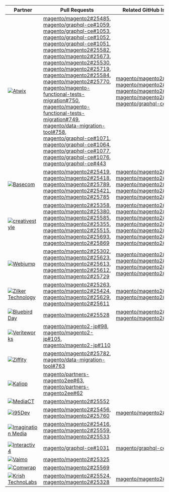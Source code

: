 | Partner | Pull Requests | Related GitHub Issues |
| ------- | ------- | ------- |
| <a target="_blank" href="https://partners.magento.com/portal/directory/?query=Atwix"><img alt="Atwix" src="https://avatars3.githubusercontent.com/t/2617739?s=400&v=4"></a> | [magento/magento2#25485](https://github.com/magento/magento2/pull/25485), [magento/graphql-ce#1059](https://github.com/magento/graphql-ce/pull/1059), [magento/graphql-ce#1053](https://github.com/magento/graphql-ce/pull/1053), [magento/graphql-ce#1052](https://github.com/magento/graphql-ce/pull/1052), [magento/graphql-ce#1051](https://github.com/magento/graphql-ce/pull/1051), [magento/magento2#25582](https://github.com/magento/magento2/pull/25582), [magento/magento2#25673](https://github.com/magento/magento2/pull/25673), [magento/magento2#25530](https://github.com/magento/magento2/pull/25530), [magento/magento2#25719](https://github.com/magento/magento2/pull/25719), [magento/magento2#25584](https://github.com/magento/magento2/pull/25584), [magento/magento2#25770](https://github.com/magento/magento2/pull/25770), [magento/magento-functional-tests-migration#750](https://github.com/magento/magento-functional-tests-migration/pull/750), [magento/magento-functional-tests-migration#749](https://github.com/magento/magento-functional-tests-migration/pull/749), [magento/data-migration-tool#758](https://github.com/magento/data-migration-tool/pull/758), [magento/graphql-ce#1071](https://github.com/magento/graphql-ce/pull/1071), [magento/graphql-ce#1064](https://github.com/magento/graphql-ce/pull/1064), [magento/graphql-ce#1077](https://github.com/magento/graphql-ce/pull/1077), [magento/graphql-ce#1076](https://github.com/magento/graphql-ce/pull/1076), [magento/graphql-ce#443](https://github.com/magento/graphql-ce/pull/443) | [magento/magento2#25434](https://github.com/magento/magento2/issues/25434), [magento/magento2#25529](https://github.com/magento/magento2/issues/25529), [magento/magento2#723](https://github.com/magento/magento2/issues/723), [magento/magento2#25715](https://github.com/magento/magento2/issues/25715), [magento/graphql-ce#196](https://github.com/magento/graphql-ce/issues/196) |
| <a target="_blank" href="https://partners.magento.com/portal/directory/?query=Basecom"><img alt="Basecom" src="https://avatars3.githubusercontent.com/t/2789095?s=400&v=4"></a> | [magento/magento2#25419](https://github.com/magento/magento2/pull/25419), [magento/magento2#25418](https://github.com/magento/magento2/pull/25418), [magento/magento2#25789](https://github.com/magento/magento2/pull/25789), [magento/magento2#25421](https://github.com/magento/magento2/pull/25421), [magento/magento2#25785](https://github.com/magento/magento2/pull/25785) | [magento/magento2#6682](https://github.com/magento/magento2/issues/6682), [magento/magento2#25050](https://github.com/magento/magento2/issues/25050), [magento/magento2#25042](https://github.com/magento/magento2/issues/25042), [magento/magento2#21504](https://github.com/magento/magento2/issues/21504), [magento/magento2#20463](https://github.com/magento/magento2/issues/20463) |
| <a target="_blank" href="https://partners.magento.com/portal/directory/?query=creativestyle"><img alt="creativestyle" src="https://avatars1.githubusercontent.com/t/3230856?s=400&v=4"></a> | [magento/magento2#25358](https://github.com/magento/magento2/pull/25358), [magento/magento2#25380](https://github.com/magento/magento2/pull/25380), [magento/magento2#25585](https://github.com/magento/magento2/pull/25585), [magento/magento2#25355](https://github.com/magento/magento2/pull/25355), [magento/magento2#25515](https://github.com/magento/magento2/pull/25515), [magento/magento2#25693](https://github.com/magento/magento2/pull/25693), [magento/magento2#25869](https://github.com/magento/magento2/pull/25869) | [magento/magento2#25027](https://github.com/magento/magento2/issues/25027), [magento/magento2#21190](https://github.com/magento/magento2/issues/21190), [magento/magento2#25008](https://github.com/magento/magento2/issues/25008), [magento/magento2#25276](https://github.com/magento/magento2/issues/25276), [magento/magento2#22819](https://github.com/magento/magento2/issues/22819), [magento/magento2#13209](https://github.com/magento/magento2/issues/13209), [magento/magento2#25690](https://github.com/magento/magento2/issues/25690) |
| <a target="_blank" href="https://partners.magento.com/portal/directory/?query=Webjump"><img alt="Webjump" src="https://avatars3.githubusercontent.com/t/2849617?s=400&v=4"></a> | [magento/magento2#25302](https://github.com/magento/magento2/pull/25302), [magento/magento2#25623](https://github.com/magento/magento2/pull/25623), [magento/magento2#25613](https://github.com/magento/magento2/pull/25613), [magento/magento2#25612](https://github.com/magento/magento2/pull/25612), [magento/magento2#25729](https://github.com/magento/magento2/pull/25729) | [magento/magento2#25043](https://github.com/magento/magento2/issues/25043), [magento/magento2#25589](https://github.com/magento/magento2/issues/25589), [magento/magento2#25635](https://github.com/magento/magento2/issues/25635), [magento/magento2#25703](https://github.com/magento/magento2/issues/25703) |
| <a target="_blank" href="https://partners.magento.com/portal/directory/?query=Zilker Technology"><img alt="Zilker Technology" src="https://avatars1.githubusercontent.com/t/3415735?s=400&v=4"></a> | [magento/magento2#25263](https://github.com/magento/magento2/pull/25263), [magento/magento2#25424](https://github.com/magento/magento2/pull/25424), [magento/magento2#25629](https://github.com/magento/magento2/pull/25629), [magento/magento2#25611](https://github.com/magento/magento2/pull/25611) | [magento/magento2#24840](https://github.com/magento/magento2/issues/24840), [magento/magento2#691](https://github.com/magento/magento2/issues/691) |
| <a target="_blank" href="https://partners.magento.com/portal/directory/?query=Bluebird Day"><img alt="Bluebird Day" src="https://avatars3.githubusercontent.com/t/3537205?s=400&v=4"></a> | [magento/magento2#25528](https://github.com/magento/magento2/pull/25528) | [magento/magento2#23515](https://github.com/magento/magento2/issues/23515), [magento/magento2#25514](https://github.com/magento/magento2/issues/25514) |
| <a target="_blank" href="https://partners.magento.com/portal/directory/?query=Veriteworks"><img alt="Veriteworks" src="https://avatars0.githubusercontent.com/t/2783921?s=400&v=4"></a> | [magento/magento2-jp#98](https://github.com/magento/magento2-jp/pull/98), [magento/magento2-jp#105](https://github.com/magento/magento2-jp/pull/105), [magento/magento2-jp#110](https://github.com/magento/magento2-jp/pull/110) |  |
| <a target="_blank" href="https://partners.magento.com/portal/directory/?query=Ziffity"><img alt="Ziffity" src="https://avatars1.githubusercontent.com/t/3432500?s=400&v=4"></a> | [magento/magento2#25782](https://github.com/magento/magento2/pull/25782), [magento/data-migration-tool#763](https://github.com/magento/data-migration-tool/pull/763) |  |
| <a target="_blank" href="https://partners.magento.com/portal/directory/?query=Kaliop"><img alt="Kaliop" src="https://avatars1.githubusercontent.com/t/3519013?s=400&v=4"></a> | [magento/partners-magento2ee#63](https://github.com/magento/partners-magento2ee/pull/63), [magento/partners-magento2ee#62](https://github.com/magento/partners-magento2ee/pull/62) |  |
| <a target="_blank" href="https://partners.magento.com/portal/directory/?query=MediaCT"><img alt="MediaCT" src="https://avatars3.githubusercontent.com/t/2617762?s=400&v=4"></a> | [magento/magento2#25552](https://github.com/magento/magento2/pull/25552) |  |
| <a target="_blank" href="https://partners.magento.com/portal/directory/?query=i95Dev"><img alt="i95Dev" src="https://avatars2.githubusercontent.com/t/3297897?s=400&v=4"></a> | [magento/magento2#25456](https://github.com/magento/magento2/pull/25456), [magento/magento2#25760](https://github.com/magento/magento2/pull/25760) | [magento/magento2#25757](https://github.com/magento/magento2/issues/25757) |
| <a target="_blank" href="https://partners.magento.com/portal/directory/?query=Imagination Media"><img alt="Imagination Media" src="https://avatars2.githubusercontent.com/t/2671890?s=400&v=4"></a> | [magento/magento2#25416](https://github.com/magento/magento2/pull/25416), [magento/magento2#25559](https://github.com/magento/magento2/pull/25559), [magento/magento2#25533](https://github.com/magento/magento2/pull/25533) |  |
| <a target="_blank" href="https://partners.magento.com/portal/directory/?query=Interactiv4"><img alt="Interactiv4" src="https://avatars0.githubusercontent.com/t/2545919?s=400&v=4"></a> | [magento/graphql-ce#1031](https://github.com/magento/graphql-ce/pull/1031) | [magento/graphql-ce#1029](https://github.com/magento/graphql-ce/issues/1029) |
| <a target="_blank" href="https://partners.magento.com/portal/directory/?query=Vaimo"><img alt="Vaimo" src="https://avatars0.githubusercontent.com/t/2617778?s=400&v=4"></a> | [magento/magento2#25325](https://github.com/magento/magento2/pull/25325) |  |
| <a target="_blank" href="https://partners.magento.com/portal/directory/?query=Comwrap"><img alt="Comwrap" src="https://avatars3.githubusercontent.com/t/2637428?s=400&v=4"></a> | [magento/magento2#25569](https://github.com/magento/magento2/pull/25569) |  |
| <a target="_blank" href="https://partners.magento.com/portal/directory/?query=Krish TechnoLabs"><img alt="Krish TechnoLabs" src="https://avatars0.githubusercontent.com/t/2849637?s=400&v=4"></a> | [magento/magento2#25524](https://github.com/magento/magento2/pull/25524), [magento/magento2#25328](https://github.com/magento/magento2/pull/25328) | [magento/magento2#25517](https://github.com/magento/magento2/issues/25517) |
